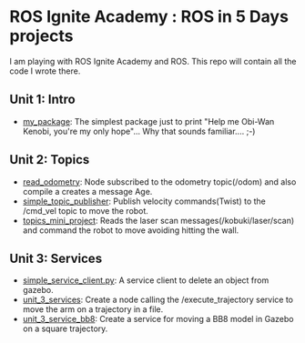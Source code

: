 # ROS Ignite Academy : ROS in 5 Days projects

I am playing with ROS Ignite Academy and ROS. This repo will contain all the code I wrote there.

## Unit 1: Intro
- [my_package](src/my_package): The simplest package just to print "Help me Obi-Wan Kenobi, you're my only hope"... Why that sounds familiar.... ;-)

## Unit 2: Topics
- [read_odometry](src/read_odometry): Node subscribed to the odometry topic(/odom) and also compile a creates a message Age.
- [simple_topic_publisher](src/simple_topic_publisher): Publish velocity commands(Twist) to the /cmd_vel topic to move the robot.
- [topics_mini_project](src/topics_mini_project): Reads the laser scan messages(/kobuki/laser/scan) and command the robot to move avoiding hitting the wall.

## Unit 3: Services
- [simple_service_client.py](src/simple_service_client.py): A service client to delete an object from gazebo.
- [unit_3_services](src/unit_3_services): Create a node calling the /execute_trajectory service to move the arm on a trajectory in a file.
- [unit_3_service_bb8](src/unit_3_service_bb8): Create a service for moving a BB8 model in Gazebo on a square trajectory.
